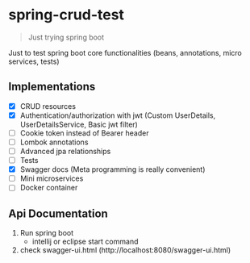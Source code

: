 # spring-crud-test
> Just trying spring boot

Just to test spring boot core functionalities (beans, annotations, micro services, tests)

## Implementations

- [x] CRUD resources
- [x] Authentication/authorization with jwt (Custom UserDetails, UserDetailsService, Basic jwt filter)
- [ ] Cookie token instead of Bearer header
- [ ] Lombok annotations
- [ ] Advanced jpa relationships
- [ ] Tests
- [x] Swagger docs (Meta programming is really convenient)
- [ ] Mini microservices
- [ ] Docker container

## Api Documentation
1. Run spring boot
    * intellij or eclipse start command
2. check swagger-ui.html (http://localhost:8080/swagger-ui.html)
